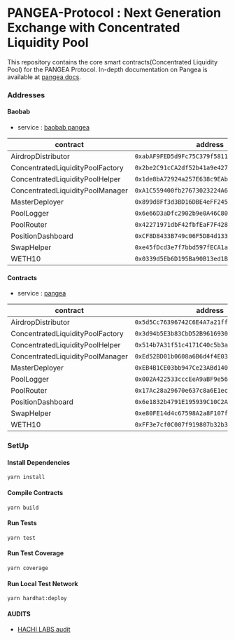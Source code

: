 # PANGEA-Protocol : Next Generation Exchange with Concentrated Liquidity Pool

This repository contains the core smart contracts(Concentrated Liquidity Pool) for the PANGEA Protocol. In-depth documentation on Pangea is available at [pangea docs](https://pangea.gitbook.io/pangea-kr/overview/undefined).

### Addresses

#### Baobab

* service : [baobab pangea](https://app.dev.pangeaswap.com/)

| contract | address                                       |
| ---      |-----------------------------------------------|
| AirdropDistributor | `0xabAF9FED5d9Fc75C379f5811de61Ed944b537375`  | 
| ConcentratedLiquidityPoolFactory | `0x2be2C91cCA2df52b41a9e42723c46fD029359c95`  | 
| ConcentratedLiquidityPoolHelper | `0x1de8bA72924a257E638c9EAb5254Cd3D7D1972a2`  | 
| ConcentratedLiquidityPoolManager | `0xA1C559400fb27673023224A609843b60e674855F`  | 
| MasterDeployer | `0x899d8Ff3d3BD16DBE4eFF245BdA27EF96C01044B`  |
| PoolLogger | `0x6e66D3aDfc2902b9e0A46C80D2803642596cc5F6`  | 
| PoolRouter | `0x42271971dbF42fbfEaF7F428604a86760300cB5B`  |  
| PositionDashboard | `0xCF8D8433B749c06F5D84d133224dfeeb8Db58515`  |
| SwapHelper | `0xe45fDcd3e7f7bbd597fECA1aC45C879e6a04F197`  | 
| WETH10 | `0x0339d5Eb6D195Ba90B13ed1BCeAa97EbD198b106`  | 

#### Contracts

* service : [pangea](https://app.pangeaswap.com/)

| contract | address |
| ---      | ----    |
| AirdropDistributor | `0x5d5Cc76396742C6E4A7a21ff352e04957eae5304` | 
| ConcentratedLiquidityPoolFactory | `0x3d94b5E3b83CbD52B9616930D33515613ADfAd67` | 
| ConcentratedLiquidityPoolHelper | `0x514b7A31f51c4171C40c5b3a183d466db593a4b8` | 
| ConcentratedLiquidityPoolManager | `0xEd52BD01b0608a6B6d4f4E03aFfCe16c1FF19c23` | 
| MasterDeployer | `0xEB4B1CE03bb947Ce23ABd1403dF7C9B86004178d` |
| PoolLogger | `0x002A422533cccEeA9aBF9e56e2A25d72672891bC` | 
| PoolRouter | `0x17Ac28a29670e637c8a6E1ec32b38fC301303E34` |  
| PositionDashboard | `0x6e1832b4791E195939C10C2A00b5A9456E337dA2` |
| SwapHelper | `0xe80FE14d4c67598A2a8F107f1b95FECC2Bb08E7D` | 
| WETH10 | `0xFF3e7cf0C007f919807b32b30a4a9E7Bd7Bc4121` | 

### SetUp

#### Install Dependencies

````shell
yarn install
````

#### Compile Contracts

````shell
yarn build
````

#### Run Tests

````shell
yarn test
````

#### Run Test Coverage

````shell
yarn coverage
````

#### Run Local Test Network

````shell
yarn hardhat:deploy
````

#### AUDITS

* [HACHI LABS audit](https://github.com/pangea-protocol/pangea-core/blob/main/audits/%5BHAECHI%20AUDIT%5D%20Smart%20Contract%20Audit%20Reports%20for%20Pangea.pdf)
